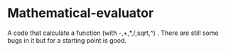 # Mathematical-evaluator
A code that calculate a function (with -,+,*,/,sqrt,^) . There are still some bugs in it but for a starting point is good.
